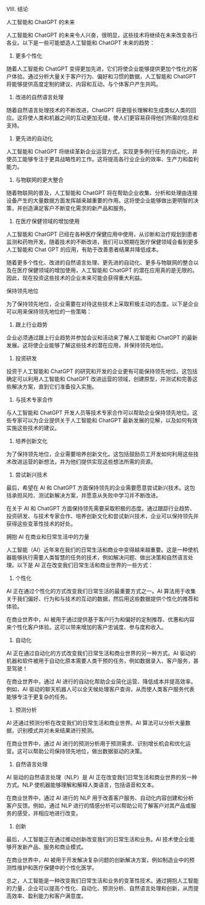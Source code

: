 VIII. 结论

人工智能和 ChatGPT 的未来

人工智能和 ChatGPT 的未来令人兴奋，很明显，这些技术将继续在未来改变各行各业。以下是一些可能塑造人工智能和 ChatGPT 未来的趋势：

1.  更多个性化

随着人工智能和 ChatGPT 变得更加先进，它们将使企业能够提供更加个性化的客户体验。通过分析大量关于客户行为、偏好和习惯的数据，人工智能和 ChatGPT 将能够提供高度定制的建议、内容和互动，与个体客户产生共鸣。

1.  改进的自然语言处理

随着自然语言处理技术的不断改进，ChatGPT 将更擅长理解和生成类似人类的回应。这将使人类和机器之间的互动更加无缝，使人们更容易获得他们所需的信息和支持。

1.  更先进的自动化

人工智能和 ChatGPT 将继续革新企业运营方式，实现更多例行任务的自动化，并使员工能够专注于更具战略性的工作。这将提高各行业企业的效率、生产力和盈利能力。

1.  与物联网的更大整合

随着物联网的普及，人工智能和 ChatGPT 将在帮助企业收集、分析和处理由连接设备产生的大量数据方面发挥越来越重要的作用。这将使企业能够做出更明智的决策，并创造满足客户不断变化需求的新产品和服务。

1.  在医疗保健领域的增加使用

人工智能和 ChatGPT 已经在各种医疗保健应用中使用，从诊断和治疗规划到患者监测和药物开发。随着技术的不断改进，我们可以预期在医疗保健领域会看到更多人工智能和 Chat GPT 的应用，有助于改善患者结果并降低成本。

随着更多个性化、改进的自然语言处理、更先进的自动化、更多与物联网的整合以及在医疗保健领域的增加使用，人工智能和 ChatGPT 的潜在应用真的是无限的。因此，现在投资这些技术的企业未来可能会获得重大利益。

保持领先地位

为了保持领先地位，企业需要在对待这些技术上采取积极主动的态度。以下是企业可以用来保持领先地位的一些策略：

1.  跟上行业趋势

企业必须通过跟上行业趋势并参加会议和活动来了解人工智能和 ChatGPT 的最新发展。这将使企业能够了解这些技术的潜在应用，并保持领先地位。

1.  投资研发

投资于人工智能和 ChatGPT 的研究和开发的企业更有可能保持领先地位。这包括确定可以利用人工智能和 ChatGPT 改进运营的领域，创建原型，并测试和完善这些解决方案，直到它们准备投入实施。

1.  与技术专家合作

与人工智能和 ChatGPT 开发人员等技术专家合作可以帮助企业保持领先地位。这些专家可以为企业提供关于人工智能和 ChatGPT 最新发展的见解，以及如何有效实施这些技术的建议。

1.  培养创新文化

为了保持领先地位，企业需要培养创新文化。这包括鼓励员工开发如何利用这些技术改进运营的新想法，并为他们提供实现这些想法所需的资源。

1.  尝试新兴技术

最后，希望在 AI 和 ChatGPT 方面保持领先的企业需要愿意尝试新兴技术。这包括承担风险、测试新解决方案，并愿意从失败中学习并不断改进。

在关于 AI 和 ChatGPT 方面保持领先需要采取积极的态度。通过跟踪行业趋势、投资研发、与技术专家合作、培养创新文化和尝试新兴技术，企业可以保持领先并获得这些变革性技术的好处。

拥抱 AI 在商业和日常生活中的力量

人工智能（AI）近年来在我们的日常生活和商业中变得越来越重要。这是一种使机器能够执行需要人类智慧的任务的技术，例如解决问题、做出决策和自然语言处理。以下是 AI 正在改变我们日常生活和商业世界的一些方式：

1.  个性化

AI 正在通过个性化的方式改变我们日常生活的最重要方式之一。AI 算法用于收集关于我们偏好、行为和与技术的互动的数据，然后用这些数据提供个性化的推荐和体验。

在商业世界中，AI 被用于通过提供基于客户行为和偏好的定制推荐、优惠和内容来个性化客户体验。这可以带来增加的客户忠诚度、参与度和收入。

1.  自动化

AI 正在通过自动化的方式改变我们日常生活和商业世界的另一种方式。AI 驱动的机器和软件被用于自动化原本需要人类干预的任务，例如数据录入、客户服务，甚至驾驶！

在商业世界中，通过 AI 进行的自动化帮助企业简化运营、降低成本并提高效率。例如，AI 驱动的聊天机器人可以全天候处理客户查询，从而使人类客户服务代表能够专注于更复杂的任务。

1.  预测分析

AI 还通过预测分析在改变我们的日常生活和商业世界。AI 算法可以分析大量数据，识别模式并对未来结果进行预测。

在商业世界中，通过 AI 进行的预测分析用于预测需求、识别增长机会和优化运营。这可以帮助公司保持领先地位，做出数据驱动的决策。

1.  自然语言处理

AI 驱动的自然语言处理（NLP）是 AI 正在改变我们日常生活和商业世界的另一种方式。NLP 使机器能够理解和解释人类语言，包括语音和文本。

在商业世界中，通过 AI 进行的 NLP 用于改善客户服务、自动化内容创建和分析客户反馈。例如，通过 NLP 进行的情感分析可以帮助公司了解客户对其产品或服务的感受，并相应地进行改变。

1.  创新

最后，人工智能正在通过推动创新改变我们的日常生活和业务。AI 技术使企业能够开发新产品、服务和商业模式。

在商业世界中，AI 被用于开发解决复杂问题的创新解决方案，例如制造业中的预测性维护和医疗保健中的个性化医学。

总之，人工智能是一种改变我们日常生活和业务的变革性技术。通过拥抱人工智能的力量，企业可以提高个性化、自动化、预测分析、自然语言处理和创新，从而提高效率、盈利能力和客户满意度。
